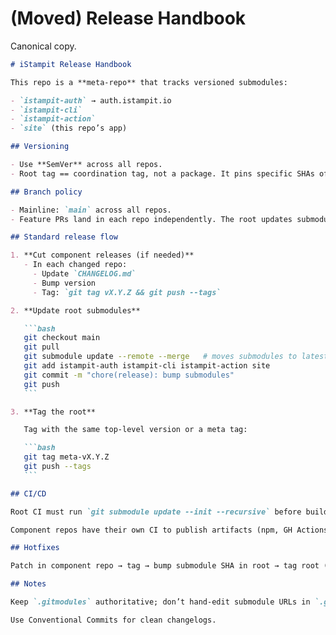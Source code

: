 # (Moved) Release Handbook

Canonical copy.

````markdown
# iStampit Release Handbook

This repo is a **meta-repo** that tracks versioned submodules:

- `istampit-auth` → auth.istampit.io
- `istampit-cli`
- `istampit-action`
- `site` (this repo’s app)

## Versioning

- Use **SemVer** across all repos.
- Root tag == coordination tag, not a package. It pins specific SHAs of submodules.

## Branch policy

- Mainline: `main` across all repos.
- Feature PRs land in each repo independently. The root updates submodule SHAs.

## Standard release flow

1. **Cut component releases (if needed)**
   - In each changed repo:
     - Update `CHANGELOG.md`
     - Bump version
     - Tag: `git tag vX.Y.Z && git push --tags`

2. **Update root submodules**

   ```bash
   git checkout main
   git pull
   git submodule update --remote --merge   # moves submodules to latest on their tracked branch
   git add istampit-auth istampit-cli istampit-action site
   git commit -m "chore(release): bump submodules"
   git push
   ```

3. **Tag the root**

   Tag with the same top-level version or a meta tag:

   ```bash
   git tag meta-vX.Y.Z
   git push --tags
   ```

## CI/CD

Root CI must run `git submodule update --init --recursive` before build.

Component repos have their own CI to publish artifacts (npm, GH Actions marketplace, deploy auth, etc).

## Hotfixes

Patch in component repo → tag → bump submodule SHA in root → tag root (`meta-vX.Y.Z+1`).

## Notes

Keep `.gitmodules` authoritative; don’t hand‑edit submodule URLs in `.git/config`.

Use Conventional Commits for clean changelogs.

````
